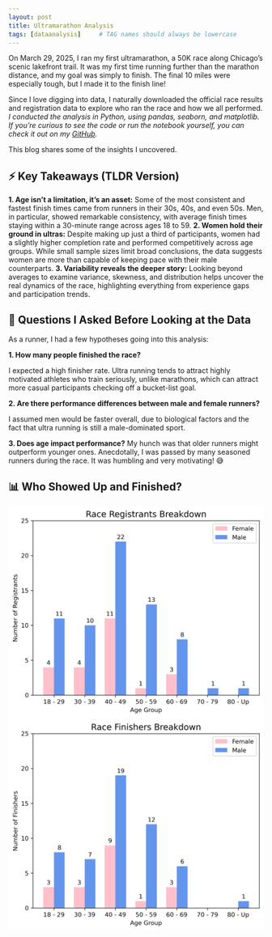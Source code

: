 ```yaml
---
layout: post 
title: Ultramarathon Analysis
tags: [dataanalysis]     # TAG names should always be lowercase
---
```

On March 29, 2025, I ran my first ultramarathon, a 50K race along Chicago’s scenic lakefront trail. It was my first time running further than the marathon distance, and my goal was simply to finish. The final 10 miles were especially tough, but I made it to the finish line!

Since I love digging into data, I naturally downloaded the official race results and registration data to explore who ran the race and how we all performed. _I conducted the analysis in Python, using pandas, seaborn, and matplotlib. If you’re curious to see the code or run the notebook yourself, you can check it out on my [GitHub](https://github.com/chaumpham)._

This blog shares some of the insights I uncovered.

## ⚡ Key Takeaways (TLDR Version)

**1. Age isn’t a limitation, it’s an asset:** Some of the most consistent and fastest finish times came from runners in their 30s, 40s, and even 50s. Men, in particular, showed remarkable consistency, with average finish times staying within a 30-minute range across ages 18 to 59.
**2. Women hold their ground in ultras:** Despite making up just a third of participants, women had a slightly higher completion rate and performed competitively across age groups. While small sample sizes limit broad conclusions, the data suggests women are more than capable of keeping pace with their male counterparts.
**3. Variability reveals the deeper story:** Looking beyond averages to examine variance, skewness, and distribution helps uncover the real dynamics of the race, highlighting everything from experience gaps and participation trends.

## 🤔 Questions I Asked Before Looking at the Data

As a runner, I had a few hypotheses going into this analysis:

**1. How many people finished the race?**

I expected a high finisher rate. Ultra running tends to attract highly motivated athletes who train seriously, unlike marathons, which can attract more casual participants checking off a bucket-list goal.

**2. Are there performance differences between male and female runners?**

I assumed men would be faster overall, due to biological factors and the fact that ultra running is still a male-dominated sport. 

**3. Does age impact performance?**
My hunch was that older runners might outperform younger ones. Anecdotally, I was passed by many seasoned runners during the race. It was humbling and very motivating! 😅

## 📊 Who Showed Up and Finished?

![Chart 1](/assets/img/ultra_analysis/race-registrants-bar-chart.png)
![Chart 1](/assets/img/ultra_analysis/race-finishers-bar-chart.png)
